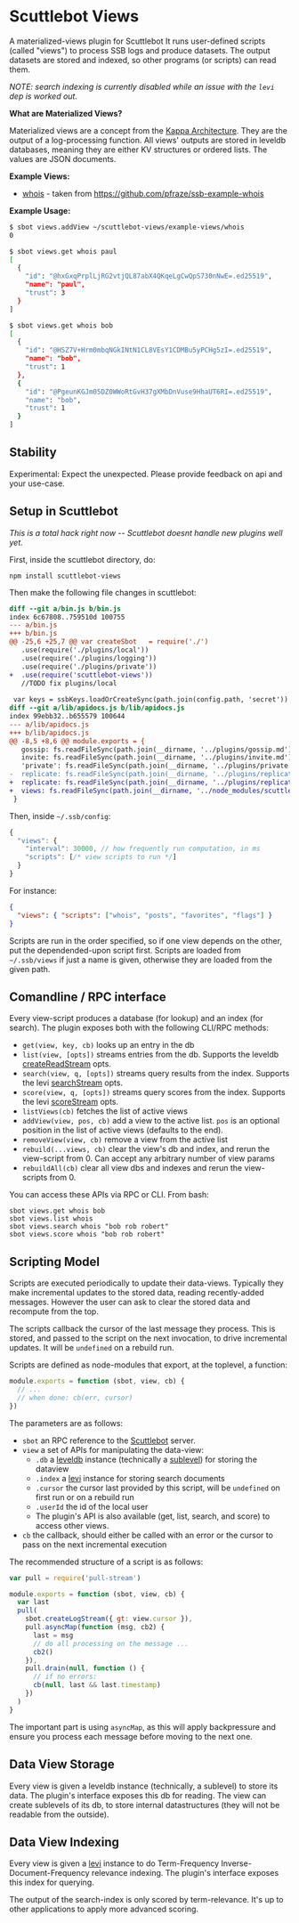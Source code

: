 # Scuttlebot Views

A materialized-views plugin for Scuttlebot 
It runs user-defined scripts (called "views") to process SSB logs and produce datasets.
The output datasets are stored and indexed, so other programs (or scripts) can read them.

*NOTE: search indexing is currently disabled while an issue with the `levi` dep is worked out.*

**What are Materialized Views?**

Materialized views are a concept from the [Kappa Architecture](http://www.kappa-architecture.com/).
They are the output of a log-processing function.
All views' outputs are stored in leveldb databases, meaning they are either KV structures or ordered lists.
The values are JSON documents.

**Example Views:**

 - [whois](./example-views/whois.js) - taken from https://github.com/pfraze/ssb-example-whois

**Example Usage:**

```bash
$ sbot views.addView ~/scuttlebot-views/example-views/whois
0

$ sbot views.get whois paul
[
  {
    "id": "@hxGxqPrplLjRG2vtjQL87abX4QKqeLgCwQpS730nNwE=.ed25519",
    "name": "paul",
    "trust": 3
  }
]

$ sbot views.get whois bob
[
  {
    "id": "@HSZ7V+Hrm0mbqNGkINtN1CL8VEsY1CDMBu5yPCHg5zI=.ed25519",
    "name": "bob",
    "trust": 1
  },
  {
    "id": "@PgeunKGJm05DZ0WWoRtGvH37gXMbDnVuse9HhaUT6RI=.ed25519",
    "name": "bob",
    "trust": 1
  }
]
```

## Stability

Experimental: Expect the unexpected. Please provide feedback on api and your use-case.

## Setup in Scuttlebot

*This is a total hack right now -- Scuttlebot doesnt handle new plugins well yet.*

First, inside the scuttlebot directory, do:

```
npm install scuttlebot-views
```

Then make the following file changes in scuttlebot:

```diff
diff --git a/bin.js b/bin.js
index 6c67808..759510d 100755
--- a/bin.js
+++ b/bin.js
@@ -25,6 +25,7 @@ var createSbot   = require('./')
   .use(require('./plugins/local'))
   .use(require('./plugins/logging'))
   .use(require('./plugins/private'))
+  .use(require('scuttlebot-views'))
   //TODO fix plugins/local
 
 var keys = ssbKeys.loadOrCreateSync(path.join(config.path, 'secret'))
diff --git a/lib/apidocs.js b/lib/apidocs.js
index 99ebb32..b655579 100644
--- a/lib/apidocs.js
+++ b/lib/apidocs.js
@@ -8,5 +8,6 @@ module.exports = {
   gossip: fs.readFileSync(path.join(__dirname, '../plugins/gossip.md'), 'utf-8'),
   invite: fs.readFileSync(path.join(__dirname, '../plugins/invite.md'), 'utf-8'),
   'private': fs.readFileSync(path.join(__dirname, '../plugins/private.md'), 'utf-8'),
-  replicate: fs.readFileSync(path.join(__dirname, '../plugins/replicate.md'), 'utf-8')
+  replicate: fs.readFileSync(path.join(__dirname, '../plugins/replicate.md'), 'utf-8'),
+  views: fs.readFileSync(path.join(__dirname, '../node_modules/scuttlebot-views/api.md'), 'utf-8')
 }
```

Then, inside `~/.ssb/config`:

```js
{
  "views": {
    "interval": 30000, // how frequently run computation, in ms
    "scripts": [/* view scripts to run */]
  }
}
```

For instance:

```json
{
  "views": { "scripts": ["whois", "posts", "favorites", "flags"] }
}
```

Scripts are run in the order specified, so if one view depends on the other, put the dependended-upon script first.
Scripts are loaded from `~/.ssb/views` if just a name is given, otherwise they are loaded from the given path.

## Comandline / RPC interface

Every view-script produces a database (for lookup) and an index (for search).
The plugin exposes both with the following CLI/RPC methods:

 - `get(view, key, cb)` looks up an entry in the db
 - `list(view, [opts])` streams entries from the db. Supports the leveldb [createReadStream](https://github.com/level/levelup#createReadStream) opts.
 - `search(view, q, [opts])` streams query results from the index. Supports the levi [searchStream](https://github.com/cshum/levi#searchstreamquery-options) opts.
 - `score(view, q, [opts])` streams query scores from the index. Supports the levi [scoreStream](https://github.com/cshum/levi#scorestreamquery-options) opts.
 - `listViews(cb)` fetches the list of active views
 - `addView(view, pos, cb)` add a view to the active list. `pos` is an optional position in the list of active views (defaults to the end).
 - `removeView(view, cb)` remove a view from the active list
 - `rebuild(...views, cb)` clear the view's db and index, and rerun the view-script from 0. Can accept any arbitrary number of view params
 - `rebuildAll(cb)` clear all view dbs and indexes and rerun the view-scripts from 0.

You can access these APIs via RPC or CLI.
From bash:

```
sbot views.get whois bob
sbot views.list whois
sbot views.search whois "bob rob robert"
sbot views.score whois "bob rob robert"
```

## Scripting Model

Scripts are executed periodically to update their data-views.
Typically they make incremental updates to the stored data, reading recently-added messages.
However the user can ask to clear the stored data and recompute from the top.

The scripts callback the cursor of the last message they process.
This is stored, and passed to the script on the next invocation, to drive incremental updates.
It will be `undefined` on a rebuild run.

Scripts are defined as node-modules that export, at the toplevel, a function:

```js
module.exports = function (sbot, view, cb) {
  // ...
  // when done: cb(err, cursor)
})
```

The parameters are as follows:

 - `sbot` an RPC reference to the [Scuttlebot](https://github.com/ssbc/scuttlebot) server.
 - `view` a set of APIs for manipulating the data-view:
   - `.db` a [leveldb](https://github.com/level/levelup) instance (technically a [sublevel](https://github.com/dominictarr/level-sublevel)) for storing the dataview
   - `.index` a [levi](https://github.com/cshum/levi) instance for storing search documents
   - `.cursor` the cursor last provided by this script, will be `undefined` on first run or on a rebuild run
   - `.userId` the id of the local user
   - The plugin's API is also available (get, list, search, and score) to access other views.
 - `cb` the callback, should either be called with an error or the cursor to pass on the next incremental execution

The recommended structure of a script is as follows:

```js
var pull = require('pull-stream')

module.exports = function (sbot, view, cb) {
  var last
  pull(
    sbot.createLogStream({ gt: view.cursor }),
    pull.asyncMap(function (msg, cb2) {
      last = msg
      // do all processing on the message ...
      cb2()
    }),
    pull.drain(null, function () {
      // if no errors:
      cb(null, last && last.timestamp)
    })
  )  
}
```

The important part is using `asyncMap`, as this will apply backpressure and ensure you process each message before moving to the next one.

## Data View Storage

Every view is given a leveldb instance (technically, a sublevel) to store its data.
The plugin's interface exposes this db for reading.
The view can create sublevels of its db, to store internal datastructures (they will not be readable from the outside).

## Data View Indexing

Every view is given a [levi](https://github.com/cshum/levi) instance to do Term-Frequency Inverse-Document-Frequency relevance indexing.
The plugin's interface exposes this index for querying.

The output of the search-index is only scored by term-relevance.
It's up to other applications to apply more advanced scoring.
